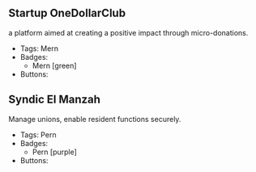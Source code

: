 ## Startup OneDollarClub
a platform aimed at creating a positive impact through micro-donations.
- Tags: Mern
- Badges:
  - Mern [green]
- Buttons:


## Syndic El Manzah
Manage unions, enable resident functions securely.
- Tags: Pern
- Badges:
  - Pern [purple]
- Buttons:


